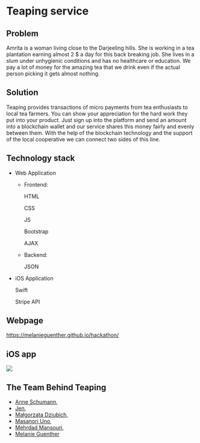 # Teaping service 

## Problem 

Amrita is a woman living close to the Darjeeling hills. She is working in a tea plantation earning almost 2 $ a day for this back breaking job. She lives in a slum under unhygienic conditions and has no healthcare or education. We pay a lot of money for the amazing tea that we drink even if the actual person picking it gets almost nothing.

## Solution

Teaping provides transactions of micro payments from tea enthusiasts to local tea farmers. You can show your appreciation for the hard work they put into your product. Just sign up into the platform and send an amount into a blockchain wallet and our service shares this money fairly and evenly between them. With the help of the blockchain technology and the support of the local cooperative we can connect two sides of this line.

## Technology stack

* Web Application

    - Frontend:
    
        HTML
        
        CSS
        
        JS
        
        Bootstrap
        
        AJAX
        
    - Backend:
    
        JSON

* iOS Application

    Swift

    Stripe API

## Webpage

https://melanieguenther.github.io/hackathon/ 

## iOS app

![](ios_gif.gif)

## The Team Behind Teaping 
* [Anne Schumann](https://github.com/annesbln), 
* [Jen](https://github.com/jennyfive), 
* [Małgorzata Dziubich](https://github.com/mdziubich), 
* [Masanori Uno](), 
* [Mehrdad Mansouri](https://github.com/emsoft1), 
* [Melanie Guenther](https://github.com/melanieguenther) 
